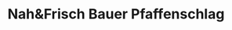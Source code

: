 ---
title: "Nah&Frisch Bauer Pfaffenschlag"
url: /pfaffenschlag-bei-waidhofen-a-d-thaya/nahundfrisch-bauer-pfaffenschlag/
shop: Supermarkt
---